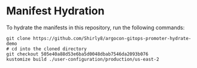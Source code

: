 # Manifest Hydration

To hydrate the manifests in this repository, run the following commands:

```shell
git clone https://github.com/Shirly8/argocon-gitops-promoter-hydrate-demo
# cd into the cloned directory
git checkout 505e40a88d53e6ba5d0048dbab7546da2093b076
kustomize build ./user-configuration/production/us-east-2
```
